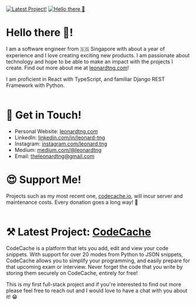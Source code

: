 [![Latest Project!](https://github-readme-files.s3-ap-southeast-1.amazonaws.com/banner.jpg)][6]
[![Hello there :wave:](https://github-readme-files.s3-ap-southeast-1.amazonaws.com/cover.jpg)][1]

# Hello there :wave:!

I am a software engineer from :singapore: Singapore with about a year of experience and I love creating exciting new products. I am passionate about technology and hope to be able to make an impact with the projects I create. Find out more about me at [leonardtng.com][1]!

I am proficient in React with TypeScript, and familiar Django REST Framework with Python. 
<br />
<br />

# :raising_hand: Get in Touch! 

* Personal Website: [leonardtng.com][1]
* LinkedIn: [linkedin.com/in/leonard-tng][2]
* Instagram: [instagram.com/leonard.tng][3]
* Medium: [medium.com/@leonardtng][4]
* Email: <a href="mailto:theleonardtng@gmail.com">theleonardtng@gmail.com</a>

# :heart_eyes: Support Me! 

Projects such as my most recent one, [codecache.io][6], will incur server and maintenance costs. Every donation goes a long way! :pray:
<br />
<br />

# :hammer_and_pick: Latest Project: [CodeCache][6]

CodeCache is a platform that lets you add, edit and view your code snippets. With support for over 20 modes from Python to JSON snippets, CodeCache allows you to simplify your programming, and easily prepare for that upcoming exam or interview. Never forget the code that you write by storing them securely on CodeCache, entirely for free!

This is my first full-stack project and if you're interested to find out more please feel free to reach out and I would love to have a chat with you about it! :grin:
<br />
<br />

[1]: https://www.leonardtng.com
[2]: https://www.linkedin.com/in/leonard-tng/
[3]: https://www.instagram.com/leonard.tng/
[4]: https://medium.com/@leonardtng
[5]: https://www.patreon.com/leonardtng
[6]: https://www.codecache.io